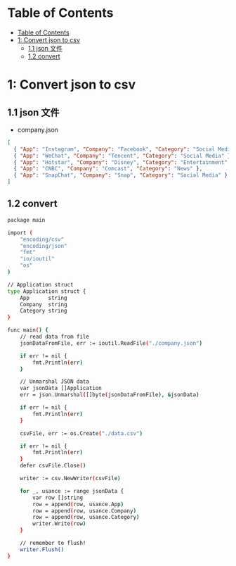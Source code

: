
# Table of Contents

- [Table of Contents](#table-of-contents)
- [1: Convert json to csv](#1-convert-json-to-csv)
  - [1.1 json 文件](#11-json-文件)
  - [1.2 convert](#12-convert)

# 1: Convert json to csv

## 1.1 json 文件

- company.json

```json
[
  { "App": "Instagram", "Company": "Facebook", "Category": "Social Media" },
  { "App": "WeChat", "Company": "Tencent", "Category": "Social Media" },
  { "App": "Hotstar", "Company": "Disney", "Category": "Entertainment" },
  { "App": "CNBC", "Company": "Comcast", "Category": "News" },
  { "App": "SnapChat", "Company": "Snap", "Category": "Social Media" }
]
```

## 1.2 convert

```bash
package main

import (
    "encoding/csv"
    "encoding/json"
    "fmt"
    "io/ioutil"
    "os"
)

// Application struct
type Application struct {
    App      string
    Company  string
    Category string
}

func main() {
    // read data from file
    jsonDataFromFile, err := ioutil.ReadFile("./company.json")

    if err != nil {
        fmt.Println(err)
    }

    // Unmarshal JSON data
    var jsonData []Application
    err = json.Unmarshal([]byte(jsonDataFromFile), &jsonData)

    if err != nil {
        fmt.Println(err)
    }

    csvFile, err := os.Create("./data.csv")

    if err != nil {
        fmt.Println(err)
    }
    defer csvFile.Close()

    writer := csv.NewWriter(csvFile)

    for _, usance := range jsonData {
        var row []string
        row = append(row, usance.App)
        row = append(row, usance.Company)
        row = append(row, usance.Category)
        writer.Write(row)
    }

    // remember to flush!
    writer.Flush()
}
```
